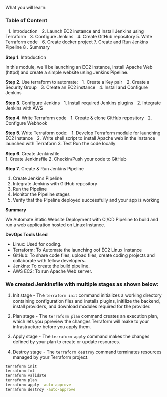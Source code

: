 What you will learn: 

### Table of Content
 1.⁠ ⁠Introduction 
 2.⁠ ⁠Launch EC2 instance and Install Jenkins using Terraform 
 3.⁠ ⁠Configure Jenkins 
 4.⁠ ⁠Create GitHub repository 
 5. Write Terraform code 
 6.⁠ ⁠Create docker project 
 7.⁠ ⁠Create and Run Jenkins Pipeline 
 8 .⁠ ⁠Summary 

**Step 1**. Introduction 

In this module, we'll be launching an EC2 instance, install Apache Web (httpd) and create a simple website using Jenkins Pipeline. 

**Step 2**. Use terraform to automate: 
 1.⁠ ⁠Create a Key pair 
 2.⁠ ⁠Create a Security Group
 3.⁠ ⁠Create an EC2 instance
 4.⁠ ⁠Install and Configure Jenkins

**Step 3**. Configure Jenkins 
 1.⁠ ⁠Install required  Jenkins plugins 
 2.⁠ ⁠Integrate Jenkins with AWS

**Step 4**. Write Terraform code 
 1.⁠ ⁠Create & clone GitHub repository 
 2.⁠ ⁠Configure Webhook  

**Step 5**. Write Terraform code: 
 1.⁠ Develop Terraform module for launching EC2 Instance 
 2.⁠ Write shell script to install Apache web in the Instance launched with Terraform 
 3. Test Run the code locally

**Step 6**. Create Jenkinsfile  
1.⁠ ⁠Create Jenkinsfile 
2.⁠ ⁠Checkin/Push your code to GitHub 

**Step 7**. Create & Run Jenkins Pipeline 
1. Create Jenkins Pipeline
2. Integrate Jenkins with GitHub repository 
3. Run the Pipeline
4. Monitor the Pipeline stages
5. Verify that the Pipeline deployed successfully and your app is working

**Summary**

We Automate Static Website Deployment with CI/CD Pipeline to build and run a web application hosted on Linux Instance. 

**⁠DevOps Tools Used**  
- Linux: Used for coding. 
- Terraform: To Automate the launching oof EC2 Linux Instance 
- GitHub: To share code files, upload files, create coding projects and collaborate with fellow developers. 
- Jenkins: To create the build pipeline.
- AWS EC2: To run Apache Web server.

### We created  Jenkinsfile with multiple stages as shown below:

1. Init stage - The `terraform init` command initializes a working directory containing configuration files and installs plugins, initilize the backend, install providers, and download modules required for the provider. 

2. Plan stage - The `terraform plan` command creates an execution plan, which lets you ppreview the changes Terraform will make to your infrastructure before you apply them. 

3. Apply stage - The `terraform apply` command makes the changes defined by your plan to create or update resources.

4. Destroy stage - The `terraform destroy` command terminates resources managed by your Terraform project. 

```sh
terraform init 
terraform fmt
terraform validate 
terraform plan 
terraform apply -auto-approve  
terraform destroy -auto-approve
```

